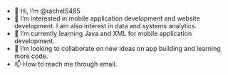 - 👋 Hi, I’m @rachelS485
- 👀 I’m interested in mobile application development and website development. I am also interest in data and systems analytics. 
- 🌱 I’m currently learning Java and XML for mobile application development. 
- 💞️ I’m looking to collaborate on new ideas on app building and learning more code.
- 📫 How to reach me through email. 

<!---
rachelS485/rachelS485 is a ✨ special ✨ repository because its `README.md` (this file) appears on your GitHub profile.
You can click the Preview link to take a look at your changes.
--->
